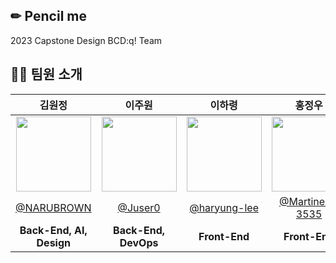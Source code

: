 ## ✏ Pencil me
2023 Capstone Design BCD:q! Team

## 👨‍💻 팀원 소개

|김원정|이주원|이하령|홍정우|
|:-:|:-:|:-:|:-:|
|<a href="https://github.com/NARUBROWN"><img src="https://avatars.githubusercontent.com/u/38902021?v=4" width=120></a>|<a href="https://github.com/Juser0"><img src="https://avatars.githubusercontent.com/u/108407945?v=4" width=120></a>|<a href="https://github.com/haryung-lee"><img src="https://avatars.githubusercontent.com/u/64428916?v=4" width=120></a>|<a href="https://github.com/Martinelli-3535"><img src="https://avatars.githubusercontent.com/u/79641160?v=4" width=120></a>|
|[@NARUBROWN](https://github.com/NARUBROWN)|[@Juser0](https://github.com/Juser0)|[@haryung-lee](https://github.com/haryung-lee)|[@Martinelli-3535](https://github.com/Martinelli-3535)|
|**Back-End, AI, Design**|**Back-End, DevOps**|**Front-End**|**Front-End**|
